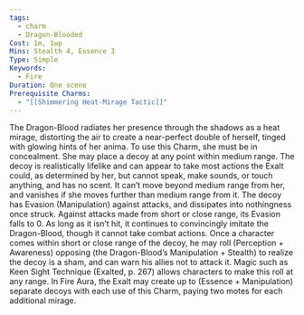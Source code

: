 ```yaml
---
tags:
  - charm
  - Dragon-Blooded
Cost: 1m, 1wp
Mins: Stealth 4, Essence 3
Type: Simple
Keywords:
  - Fire
Duration: One scene
Prerequisite Charms:
  - "[[Shimmering Heat-Mirage Tactic]]"
---
```

The Dragon-Blood radiates her presence through the shadows as a heat mirage, distorting the air to create a near-perfect double of herself, tinged with glowing hints of her anima. To use this Charm, she must be in concealment. She may place a decoy at any point within medium range. The decoy is realistically lifelike and can appear to take most actions the Exalt could, as determined by her, but cannot speak, make sounds, or touch anything, and has no scent. It can’t move beyond medium range from her, and vanishes if she moves further than medium range from it. The decoy has Evasion (Manipulation) against attacks, and dissipates into nothingness once struck. Against attacks made from short or close range, its Evasion falls to 0. As long as it isn’t hit, it continues to convincingly imitate the Dragon-Blood, though it cannot take combat actions. Once a character comes within short or close range of the decoy, he may roll (Perception + Awareness) opposing (the Dragon-Blood’s Manipulation + Stealth) to realize the decoy is a sham, and can warn his allies not to attack it. Magic such as Keen Sight Technique (Exalted, p. 267) allows characters to make this roll at any range. In Fire Aura, the Exalt may create up to (Essence + Manipulation) separate decoys with each use of this Charm, paying two motes for each additional mirage.